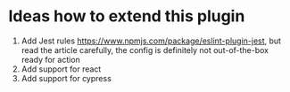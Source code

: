 # Ideas how to extend this plugin

1. Add Jest rules https://www.npmjs.com/package/eslint-plugin-jest, but read the article carefully, the config is definitely not out-of-the-box ready for action
2. Add support for react
3. Add support for cypress
